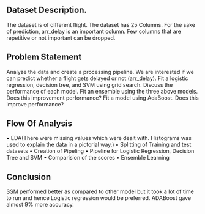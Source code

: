 ## Dataset Description.
The dataset is of different flight. The dataset has 25 Columns. For the sake of prediction, arr_delay is an important column. Few columns that are repetitive or not important can be dropped.

## Problem Statement
Analyze the data and create a processing pipeline. We are interested if we can predict whether a flight gets delayed or not (arr_delay).
Fit a logistic regression, decision tree, and SVM using grid search. Discuss the performance of each model.
Fit an ensemble using the three above models. Does this improvement performance?
Fit a model using AdaBoost. Does this improve performance?

## Flow Of Analysis
•	EDA(There were missing values which were dealt with. Histograms was used to explain the data in a pictorial way.)
•	Splitting of Training and test datasets
• Creation of Pipeling
• Pipeline for Logistic Regression, Decision Tree and SVM
• Comparision of the scores 
• Ensemble Learning

## Conclusion
SSM performed better as compared to other model but it took a lot of time to run and hence Logistic regression would be preferred.
ADABoost gave almost 9% more accuracy.
